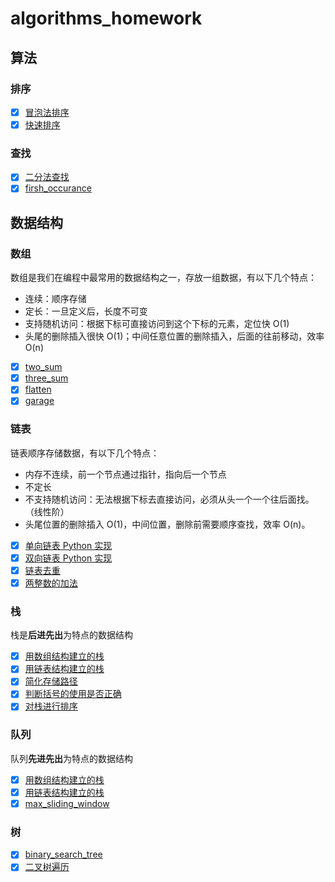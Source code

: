 # algorithms_homework

## 算法

### 排序

- [X] [冒泡法排序](sort/bubble_sort.py)
- [X] [快速排序](sort/quick_sort.py)

### 查找

- [X] [二分法查找](search/binary_search.py)
- [X] [firsh_occurance](search/first_occurance.py)

## 数据结构

### 数组

数组是我们在编程中最常用的数据结构之一，存放一组数据，有以下几个特点：

* 连续：顺序存储
* 定长：一旦定义后，长度不可变
* 支持随机访问：根据下标可直接访问到这个下标的元素，定位快 O(1)
* 头尾的删除插入很快 O(1)；中间任意位置的删除插入，后面的往前移动，效率 O(n)

- [X] [two_sum](array/two_sum.py)
- [X] [three_sum](array/three_sum.py)
- [X] [flatten](array/flatten.py)
- [X] [garage](array/garage.py)

### 链表

链表顺序存储数据，有以下几个特点：

* 内存不连续，前一个节点通过指针，指向后一个节点
* 不定长
* 不支持随机访问：无法根据下标去直接访问，必须从头一个一个往后面找。（线性阶）
* 头尾位置的删除插入 O(1)，中间位置，删除前需要顺序查找，效率 O(n)。

- [X] [单向链表 Python 实现](linkedlist/single_linkedlist.md)
- [X] [双向链表 Python 实现](linkedlist/single_linkedlist.md)
- [X] [链表去重](linkedlist/remove_duplicates.py)
- [X] [两整数的加法](linkedlist/add_two_numbers.py)

### 栈

栈是**后进先出**为特点的数据结构

- [X] [用数组结构建立的栈](stack/stack.py)
- [X] [用链表结构建立的栈](stack/linkedlist_stack.py)
- [X] [简化存储路径](stack/simplify_path.py)
- [X] [判断括号的使用是否正确](stack/valid_parenthesis.py)
- [X] [对栈进行排序](stack/sort_a_stack.py)

### 队列

队列**先进先出**为特点的数据结构

- [X] [用数组结构建立的栈](queue/queue.py)
- [X] [用链表结构建立的栈](queue/linkedlist_queue.py)
- [X] [max_sliding_window](queue/max_sliding_window.py)

### 树

- [X] [binary_search_tree](tree/binary_search_tree.py)
- [X] [二叉树遍历](tree/binary_tree_traversal.py)
